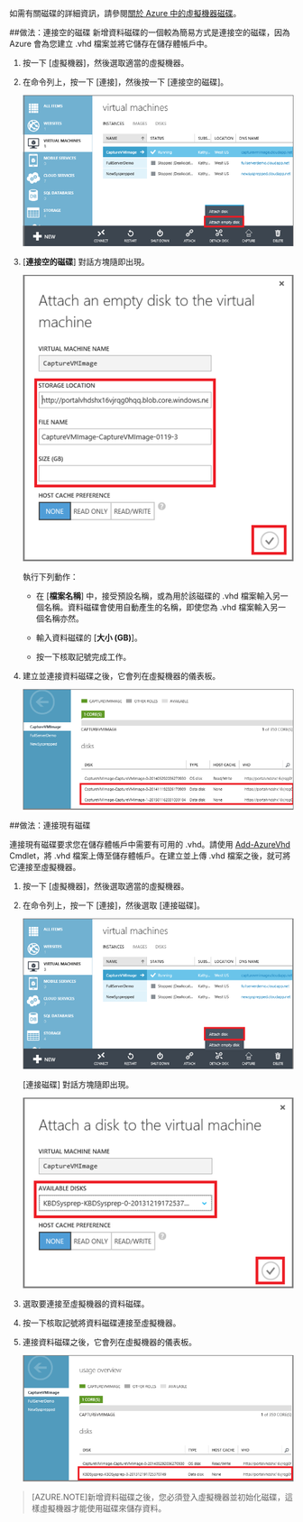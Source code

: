 
如需有關磁碟的詳細資訊，請參閱[關於 Azure 中的虛擬機器磁碟](http://go.microsoft.com/fwlink/p/?LinkId=403697)。

##<a id="attachempty"></a>做法：連接空的磁碟
新增資料磁碟的一個較為簡易方式是連接空的磁碟，因為 Azure 會為您建立 .vhd 檔案並將它儲存在儲存體帳戶中。

1. 按一下 [虛擬機器]，然後選取適當的虛擬機器。

2. 在命令列上，按一下 [連接]，然後按一下 [連接空的磁碟]。


	![連接空的磁碟](./media/howto-attach-disk-window-linux/AttachEmptyDisk.png)

3.	[**連接空的磁碟**] 對話方塊隨即出現。


	![連接新的空磁碟](./media/howto-attach-disk-window-linux/AttachEmptyDetail.png)

 
	執行下列動作：

	- 在 [**檔案名稱**] 中，接受預設名稱，或為用於該磁碟的 .vhd 檔案輸入另一個名稱。資料磁碟會使用自動產生的名稱，即使您為 .vhd 檔案輸入另一個名稱亦然。

	- 輸入資料磁碟的 [**大小 (GB)**]。

	- 按一下核取記號完成工作。

4.	建立並連接資料磁碟之後，它會列在虛擬機器的儀表板。

	![成功連接空的資料磁碟](./media/howto-attach-disk-window-linux/AttachEmptySuccess.png)

##<a id="attachexisting"></a>做法：連接現有磁碟

連接現有磁碟要求您在儲存體帳戶中需要有可用的 .vhd。請使用 [Add-AzureVhd](http://go.microsoft.com/FWLink/p/?LinkID=391684) Cmdlet，將 .vhd 檔案上傳至儲存體帳戶。在建立並上傳 .vhd 檔案之後，就可將它連接至虛擬機器。

1. 按一下 [虛擬機器]，然後選取適當的虛擬機器。

2. 在命令列上，按一下 [連接]，然後選取 [連接磁碟]。


	![連接資料磁碟](./media/howto-attach-disk-window-linux/AttachExistingDisk.png)

	[連接磁碟] 對話方塊隨即出現。



	![輸入資料磁碟詳細資料](./media/howto-attach-disk-window-linux/AttachExistingDetail.png)

3. 選取要連接至虛擬機器的資料磁碟。

4. 按一下核取記號將資料磁碟連接至虛擬機器。
 
5.	連接資料磁碟之後，它會列在虛擬機器的儀表板。


	![成功連接資料磁碟](./media/howto-attach-disk-window-linux/AttachExistingSuccess.png)

> [AZURE.NOTE]新增資料磁碟之後，您必須登入虛擬機器並初始化磁碟，這樣虛擬機器才能使用磁碟來儲存資料。

<!---HONumber=July15_HO2-->